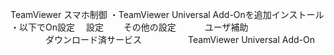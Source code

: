 TeamViewer スマホ制御 ・TeamViewer Universal Add-Onを追加インストール  
・以下でOn設定 　設定 　　その他の設定 　　　ユーザ補助  
　　　　ダウンロード済サービス 　　　　　TeamViewer Universal Add-On